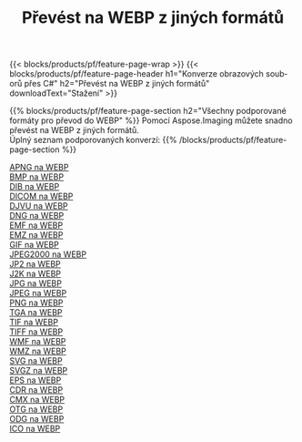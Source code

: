 ﻿---
title: Převést na WEBP z jiných formátů 
weight: 3920
url: /cs/java/conversion/to/webp 
lang: cs
langdirlevel: 2
locales: zh-hans,ja,it,ru,de,es,fr,nl,id,lt,pl,pt,vi,tr,ko,zh-hant,ar,hi,th,sv,cs,uk,he
description: Pomocí Aspose.Imaging můžete snadno převést na WEBP z jiných formátů
---

{{< blocks/products/pf/feature-page-wrap >}}
{{< blocks/products/pf/feature-page-header h1="Konverze obrazových souborů přes C#" h2="Převést na WEBP z jiných formátů" downloadText="Stažení" >}}


{{% blocks/products/pf/feature-page-section  h2="Všechny podporované formáty pro převod do WEBP" %}}
Pomocí Aspose.Imaging můžete snadno převést na WEBP z jiných formátů.
<br/>
Úplný seznam podporovaných konverzí:
{{% /blocks/products/pf/feature-page-section %}}
<div class="container-fluid productfamilypage bg-gray">
    <div class="convertypes bg-gray agp-content section">
        <div class="container">
		<div class="row other-converters">
		    <div class='col-md-2 other-converter remove-lp remove-rp'><a href="/imaging/cs/java/conversion/apng-to-webp" >APNG na WEBP</a></div>
<div class='col-md-2 other-converter remove-lp remove-rp'><a href="/imaging/cs/java/conversion/bmp-to-webp" >BMP na WEBP</a></div>
<div class='col-md-2 other-converter remove-lp remove-rp'><a href="/imaging/cs/java/conversion/dib-to-webp" >DIB na WEBP</a></div>
<div class='col-md-2 other-converter remove-lp remove-rp'><a href="/imaging/cs/java/conversion/dicom-to-webp" >DICOM na WEBP</a></div>
<div class='col-md-2 other-converter remove-lp remove-rp'><a href="/imaging/cs/java/conversion/djvu-to-webp" >DJVU na WEBP</a></div>
<div class='col-md-2 other-converter remove-lp remove-rp'><a href="/imaging/cs/java/conversion/dng-to-webp" >DNG na WEBP</a></div>
<div class='col-md-2 other-converter remove-lp remove-rp'><a href="/imaging/cs/java/conversion/emf-to-webp" >EMF na WEBP</a></div>
<div class='col-md-2 other-converter remove-lp remove-rp'><a href="/imaging/cs/java/conversion/emz-to-webp" >EMZ na WEBP</a></div>
<div class='col-md-2 other-converter remove-lp remove-rp'><a href="/imaging/cs/java/conversion/gif-to-webp" >GIF na WEBP</a></div>
<div class='col-md-2 other-converter remove-lp remove-rp'><a href="/imaging/cs/java/conversion/jpeg2000-to-webp" >JPEG2000 na WEBP</a></div>
<div class='col-md-2 other-converter remove-lp remove-rp'><a href="/imaging/cs/java/conversion/jp2-to-webp" >JP2 na WEBP</a></div>
<div class='col-md-2 other-converter remove-lp remove-rp'><a href="/imaging/cs/java/conversion/j2k-to-webp" >J2K na WEBP</a></div>
<div class='col-md-2 other-converter remove-lp remove-rp'><a href="/imaging/cs/java/conversion/jpg-to-webp" >JPG na WEBP</a></div>
<div class='col-md-2 other-converter remove-lp remove-rp'><a href="/imaging/cs/java/conversion/jpeg-to-webp" >JPEG na WEBP</a></div>
<div class='col-md-2 other-converter remove-lp remove-rp'><a href="/imaging/cs/java/conversion/png-to-webp" >PNG na WEBP</a></div>
<div class='col-md-2 other-converter remove-lp remove-rp'><a href="/imaging/cs/java/conversion/tga-to-webp" >TGA na WEBP</a></div>
<div class='col-md-2 other-converter remove-lp remove-rp'><a href="/imaging/cs/java/conversion/tif-to-webp" >TIF na WEBP</a></div>
<div class='col-md-2 other-converter remove-lp remove-rp'><a href="/imaging/cs/java/conversion/tiff-to-webp" >TIFF na WEBP</a></div>
<div class='col-md-2 other-converter remove-lp remove-rp'><a href="/imaging/cs/java/conversion/wmf-to-webp" >WMF na WEBP</a></div>
<div class='col-md-2 other-converter remove-lp remove-rp'><a href="/imaging/cs/java/conversion/wmz-to-webp" >WMZ na WEBP</a></div>
<div class='col-md-2 other-converter remove-lp remove-rp'><a href="/imaging/cs/java/conversion/svg-to-webp" >SVG na WEBP</a></div>
<div class='col-md-2 other-converter remove-lp remove-rp'><a href="/imaging/cs/java/conversion/svgz-to-webp" >SVGZ na WEBP</a></div>
<div class='col-md-2 other-converter remove-lp remove-rp'><a href="/imaging/cs/java/conversion/eps-to-webp" >EPS na WEBP</a></div>
<div class='col-md-2 other-converter remove-lp remove-rp'><a href="/imaging/cs/java/conversion/cdr-to-webp" >CDR na WEBP</a></div>
<div class='col-md-2 other-converter remove-lp remove-rp'><a href="/imaging/cs/java/conversion/cmx-to-webp" >CMX na WEBP</a></div>
<div class='col-md-2 other-converter remove-lp remove-rp'><a href="/imaging/cs/java/conversion/otg-to-webp" >OTG na WEBP</a></div>
<div class='col-md-2 other-converter remove-lp remove-rp'><a href="/imaging/cs/java/conversion/odg-to-webp" >ODG na WEBP</a></div>
<div class='col-md-2 other-converter remove-lp remove-rp'><a href="/imaging/cs/java/conversion/ico-to-webp" >ICO na WEBP</a></div>
                </div>
        </div>
    </div>
</div>
<br/>

